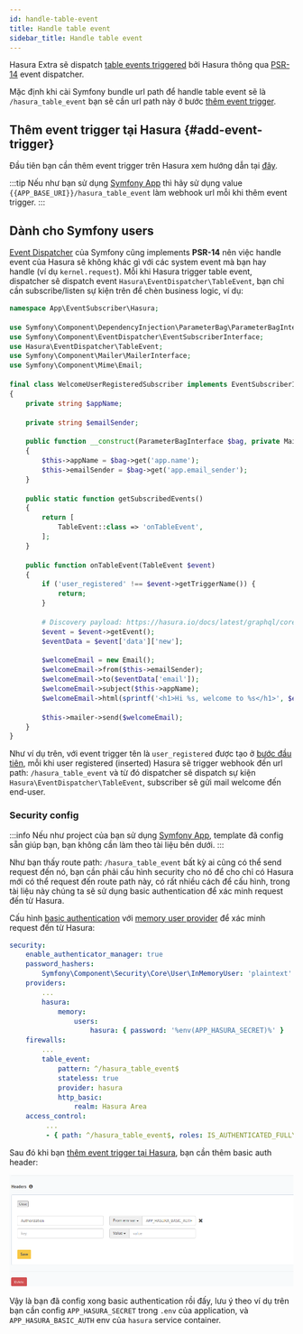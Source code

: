 ```yaml
---
id: handle-table-event
title: Handle table event
sidebar_title: Handle table event
---
```


Hasura Extra sẽ dispatch [table events triggered](https://hasura.io/docs/latest/graphql/core/event-triggers/index.html) bởi Hasura 
thông qua [PSR-14](https://www.php-fig.org/psr/psr-14/) event dispatcher.

Mặc định khi cài Symfony bundle url path để handle table event sẽ là `/hasura_table_event` bạn sẽ cần url path này ở bước [thêm event trigger](#add-event-trigger).

## Thêm event trigger tại Hasura {#add-event-trigger}

Đầu tiên bạn cần thêm event trigger trên Hasura xem hướng dẫn tại [đây](https://hasura.io/docs/latest/graphql/core/event-triggers/create-trigger.html).

:::tip
Nếu như bạn sử dụng [Symfony App](../02-installation/03-symfony-app.md) thì hãy sử dụng value `{{APP_BASE_URI}}/hasura_table_event` làm 
webhook url mỗi khi thêm event trigger.
:::

## Dành cho Symfony users

[Event Dispatcher](https://symfony.com/doc/current/event_dispatcher.html) của Symfony cũng implements **PSR-14** nên việc handle event của Hasura sẽ không khác gì với các system event mà bạn hay handle
(ví dụ `kernel.request`). Mỗi khi Hasura trigger table event, dispatcher sẽ dispatch event `Hasura\EventDispatcher\TableEvent`, bạn
chỉ cần subscribe/listen sự kiện trên để chèn business logic, ví dụ:

```php
namespace App\EventSubscriber\Hasura;

use Symfony\Component\DependencyInjection\ParameterBag\ParameterBagInterface;
use Symfony\Component\EventDispatcher\EventSubscriberInterface;
use Hasura\EventDispatcher\TableEvent;
use Symfony\Component\Mailer\MailerInterface;
use Symfony\Component\Mime\Email;

final class WelcomeUserRegisteredSubscriber implements EventSubscriberInterface
{
    private string $appName;

    private string $emailSender;

    public function __construct(ParameterBagInterface $bag, private MailerInterface $mailer)
    {
        $this->appName = $bag->get('app.name');
        $this->emailSender = $bag->get('app.email_sender');
    }

    public static function getSubscribedEvents()
    {
        return [
            TableEvent::class => 'onTableEvent',
        ];
    }

    public function onTableEvent(TableEvent $event)
    {
        if ('user_registered' !== $event->getTriggerName()) {
            return;
        }

        # Discovery payload: https://hasura.io/docs/latest/graphql/core/event-triggers/payload.html#json-payload
        $event = $event->getEvent();
        $eventData = $event['data']['new'];

        $welcomeEmail = new Email();
        $welcomeEmail->from($this->emailSender);
        $welcomeEmail->to($eventData['email']);
        $welcomeEmail->subject($this->appName);
        $welcomeEmail->html(sprintf('<h1>Hi %s, welcome to %s</h1>', $eventData['name'], $this->appName));

        $this->mailer->send($welcomeEmail);
    }
}
```

Như ví dụ trên, với event trigger tên là `user_registered` được tạo ở [bước đầu tiên](#add-event-trigger), mỗi khi user registered (inserted) Hasura
sẽ trigger webhook đến url path: `/hasura_table_event` và từ đó dispatcher sẽ dispatch sự kiện `Hasura\EventDispatcher\TableEvent`, subscriber
sẽ gửi mail welcome đến end-user.

### Security config

:::info
Nếu như project của bạn sử dụng [Symfony App](../02-installation/03-symfony-app.md), template đã config sẵn giúp bạn, bạn
không cần làm theo tài liệu bên dưới.
:::

Như bạn thấy route path: `/hasura_table_event` bất kỳ ai cũng có thể send request đến nó, bạn cần phải cấu hình security
cho nó để cho chỉ có Hasura mới có thể request đến route path này, có rất nhiều cách để cấu hình, trong tài liệu này chúng ta
sẽ sử dụng basic authentication để xác minh request đến từ Hasura.

Cấu hình [basic authentication](https://symfony.com/doc/current/security.html#http-basic) 
với [memory user provider](https://symfony.com/doc/current/security/user_providers.html#security-memory-user-provider) 
để xác minh request đến từ Hasura:

```yaml
security:
    enable_authenticator_manager: true
    password_hashers:
        Symfony\Component\Security\Core\User\InMemoryUser: 'plaintext'
    providers:
        ...
        hasura:
            memory:
                users:
                    hasura: { password: '%env(APP_HASURA_SECRET)%' }
    firewalls:
        ...
        table_event:
            pattern: ^/hasura_table_event$
            stateless: true
            provider: hasura
            http_basic:
                realm: Hasura Area
    access_control:
         ...
         - { path: ^/hasura_table_event$, roles: IS_AUTHENTICATED_FULLY }

```

Sau đó khi bạn [thêm event trigger tại Hasura](#add-event-trigger), bạn cần thêm basic auth header:

![authorization header](../assets/config-webhook-authorization-header.png)

Vậy là bạn đã config xong basic authentication rồi đấy, lưu ý theo ví dụ trên bạn cần config `APP_HASURA_SECRET` trong `.env` của application,
và `APP_HASURA_BASIC_AUTH` env của `hasura` service container.